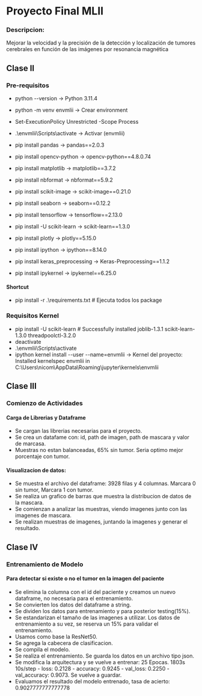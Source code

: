 # Proyecto Final MLII

### Descripcion:

Mejorar la velocidad y la precisión de la detección y localización de tumores cerebrales en función de las imágenes por resonancia magnética

## Clase II
### Pre-requisitos

- python --version -> Python 3.11.4

- python -m venv envmlii -> Crear environment
- Set-ExecutionPolicy Unrestricted -Scope Process
- .\envmlii\Scripts\activate -> Activar (envmlii)

- pip install pandas -> pandas==2.0.3
- pip install opencv-python -> opencv-python==4.8.0.74
- pip install matplotlib -> matplotlib==3.7.2
- pip install nbformat -> nbformat==5.9.2
- pip install scikit-image -> scikit-image==0.21.0
- pip install seaborn -> seaborn==0.12.2
- pip install tensorflow -> tensorflow==2.13.0
- pip install -U scikit-learn -> scikit-learn==1.3.0
- pip install plotly -> plotly==5.15.0
- pip install ipython -> ipython==8.14.0
- pip install keras_preprocessing -> Keras-Preprocessing==1.1.2
- pip install ipykernel -> ipykernel==6.25.0

#### Shortcut

- pip install -r .\requirements.txt # Ejecuta todos los package

### Requisitos Kernel

- pip install -U scikit-learn # Successfully installed joblib-1.3.1 scikit-learn-1.3.0 threadpoolctl-3.2.0
- deactivate
- .\envmlii\Scripts\activate
- ipython kernel install --user --name=envmlii -> Kernel del proyecto: Installed kernelspec envmlii in C:\Users\nicom\AppData\Roaming\jupyter\kernels\envmlii


## Clase III 
### Comienzo de Actividades
#### Carga de Librerias y Dataframe
- Se cargan las librerias necesarias para el proyecto.
- Se crea un datafame con: id, path de imagen, path de mascara y valor de marcasa.
- Muestras no estan balanceadas, 65% sin tumor. Seria optimo mejor porcentaje con tumor.

#### Visualizacion de datos:
- Se muestra el archivo del dataframe: 3928 filas y 4 columnas. Marcara 0 sin tumor, Marcara 1 con tumor.
- Se realiza un grafico de barras que muestra la distribucion de datos de la mascara.
- Se comienzan a analizar las muestras, viendo imagenes junto con las imagenes de mascara.
- Se realizan muestras de imagenes, juntando la imagenes y generar el resultado.

## Clase IV
### Entrenamiento de Modelo
#### Para detectar si existe o no el tumor en la imagen del paciente
- Se elimina la columna con el id del paciente y creamos un nuevo dataframe, no necesaria para el entrenamiento.
- Se convierten los datos del dataframe a string.
- Se dividen los datos para entrenamiento y para posterior testing(15%). 
- Se estandarizan el tamaño de las imagenes a utilizar. Los datos de entrenamiento a su vez, se reserva un 15% para validar el entrenamiento. 
- Usamos como base la ResNet50.
- Se agrega la cabecera de clasificacion.
- Se compila el modelo.
- Se realiza el entrenamiento. Se guarda los datos en un archivo tipo json.
- Se modifica la arquitectura y se vuelve a entrenar: 25 Epocas.  1803s 10s/step - loss: 0.2128 - accuracy: 0.9245 - val_loss: 0.2250 - val_accuracy: 0.9073. Se vuelve a guardar.
- Evaluamos el resultado del modelo entrenado, tasa de acierto: 0.9027777777777778